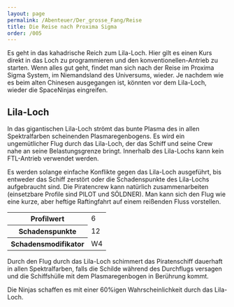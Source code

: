 ```yaml
---
layout: page
permalink: /Abenteuer/Der_grosse_Fang/Reise
title: Die Reise nach Proxima Sigma
order: /005
---
```


Es geht in das kahadrische Reich zum Lila-Loch. Hier gilt es einen Kurs direkt in das Loch zu programmieren und den konventionellen-Antrieb zu starten. Wenn alles gut geht, findet man sich nach der Reise im Proxima Sigma System, im Niemandsland des Universums, wieder. Je nachdem wie es beim alten Chinesen ausgegangen ist, könnten vor dem Lila-Loch, wieder die SpaceNinjas eingreifen.

## Lila-Loch

In das gigantischen Lila-Loch strömt das bunte Plasma des in allen Spektralfarben scheinenden Plasmaregenbogens. Es wird ein ungemütlicher Flug durch das Lila-Loch, der das Schiff und seine Crew nahe an seine Belastungsgrenze bringt. Innerhalb des Lila-Lochs kann kein FTL-Antrieb verwendet werden.

Es werden solange einfache Konflikte gegen das Lila-Loch ausgeführt, bis entweder das Schiff zerstört oder die Schadenspunkte des Lila-Lochs aufgebraucht sind. Die Piratencrew kann natürlich zusammenarbeiten (einsetzbare Profile sind PILOT und SÖLDNER). Man kann sich den Flug wie eine kurze, aber heftige Raftingfahrt auf einem reißenden Fluss vorstellen.

<table>
<tbody>
<tr><th>Profilwert</th><td>6</td></tr>
<tr><th>Schadenspunkte</th><td>12</td></tr>
<tr><th>Schadensmodifikator</th><td>W4</td></tr>
</tbody>
</table>

Durch den Flug durch das Lila-Loch schimmert das Piratenschiff dauerhaft in allen Spektralfarben, falls die Schilde während des Durchflugs versagen und die Schiffshülle mit dem Plasmaregenbogen in Berührung kommt.

Die Ninjas schaffen es mit einer 60%igen Wahrscheinlichkeit durch das Lila-Loch.
